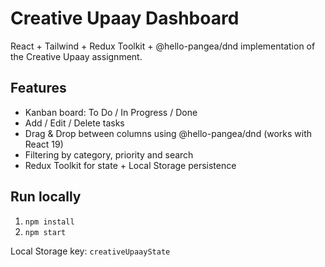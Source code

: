 # Creative Upaay Dashboard

React + Tailwind + Redux Toolkit + @hello-pangea/dnd implementation of the Creative Upaay assignment.

## Features
- Kanban board: To Do / In Progress / Done
- Add / Edit / Delete tasks
- Drag & Drop between columns using @hello-pangea/dnd (works with React 19)
- Filtering by category, priority and search
- Redux Toolkit for state + Local Storage persistence

## Run locally
1. `npm install`
2. `npm start`

Local Storage key: `creativeUpaayState`

